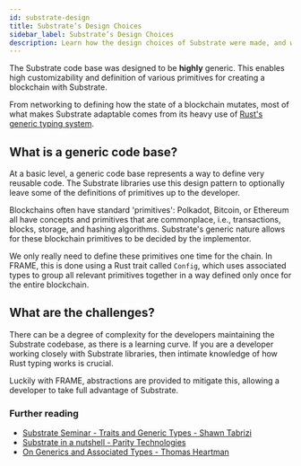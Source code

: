 ```yaml
---
id: substrate-design
title: Substrate’s Design Choices
sidebar_label: Substrate’s Design Choices
description: Learn how the design choices of Substrate were made, and why they matter.
---
```


The Substrate code base was designed to be **highly** generic.  This enables high customizability and definition of various primitives for creating a blockchain with Substrate.

From networking to defining how the state of a blockchain mutates, most of what makes Substrate adaptable comes from its heavy use of [Rust's generic typing system](https://doc.rust-lang.org/book/ch10-01-syntax.html).

## What is a generic code base?

At a basic level, a generic code base represents a way to define very reusable code.  The Substrate libraries use this design pattern to optionally leave some of the definitions of primitives up to the developer.

Blockchains often have standard 'primitives':  Polkadot, Bitcoin, or Ethereum all have concepts and primitives that are commonplace, i.e., transactions, blocks, storage, and hashing algorithms.  Substrate's generic nature allows for these blockchain primitives to be decided by the implementor.

 We only really need to define these primitives one time for the chain.  In FRAME, this is done using a Rust trait called `Config`, which uses associated types to group all relevant primitives together in a way defined only once for the entire blockchain.

## What are the challenges?

There can be a degree of complexity for the developers maintaining the Substrate codebase, as there is a learning curve.  If you are a developer working closely with Substrate libraries, then intimate knowledge of how Rust typing works is crucial.

Luckily with FRAME, abstractions are provided to mitigate this, allowing a developer to take full advantage of Substrate.

### Further reading

- [Substrate Seminar - Traits and Generic Types - Shawn Tabrizi](https://www.youtube.com/watch?v=6cp10jVWNl4)
- [Substrate in a nutshell - Parity Technologies](https://www.parity.io/blog/substrate-in-a-nutshell/)
- [On Generics and Associated Types - Thomas Heartman](https://blog.thomasheartman.com/posts/on-generics-and-associated-types)